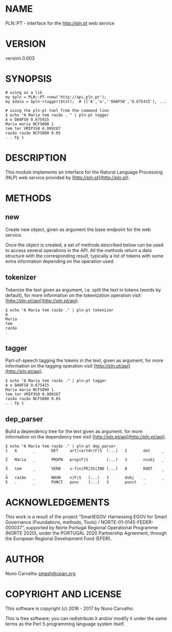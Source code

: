# NAME

PLN::PT - interface for the http://pln.pt web service

# VERSION

version 0.003

# SYNOPSIS

    # using as a lib
    my $pln = PLN::PT->new('http://api.pln.pt');
    my $data = $pln->tagger($txt);  # [['A','o',''DA0FS0','0.675415'], ...

    # using the pln-pt tool from the command line
    $ echo "A Maria tem razão . " | pln-pt tagger
    A o DA0FS0 0.675415
    Maria maria NCFS000 1
    tem ter VMIP3S0 0.999287
    razão razão NCFS000 0.65
    . . Fp 1

# DESCRIPTION

This module implements an interface for the Natural Language Processing
(NLP) web service provided by [http://pln.pt](http://pln.pt).

# METHODS

## new

Create new object, given as argument the base endpoint for the web service.

Once the object is created, a set of methods described below can be used to
access several operations in the API. All the methods return a data
structure with the corresponding result, typically a list of tokens with
some extra information depending on the operation used.

## tokenizer

Tokenize the text given as argument, i.e. split the text in tokens (words
by default), for more information on the tokenization operation
visit [http://pln.pt/api](http://pln.pt/api).

    $ echo "A Maria tem razão ." | pln-pt tokenizer
    A
    Maria
    tem
    razão
    .

## tagger

Part-of-speech tagging the tokens in the text, given as argument, for more
information on the tagging operation visit [http://pln.pt/api](http://pln.pt/api).

    $ echo "A Maria tem razão ." | pln-pt tagger
    A o DA0FS0 0.675415
    Maria maria NCFS000 1
    tem ter VMIP3S0 0.999287
    razão razão NCFS000 0.65
    . . Fp 1

## dep\_parser

Build a dependency tree for the text given as argument, for more information
on the dependency tree visit [http://pln.pt/api](http://pln.pt/api).

    $ echo "A Maria tem razão ." | pln-pt dep_parser
    1   A       _       DET     art|<artd>|F|S  (...)   2       det     _       _
    2   Maria   _       PROPN   prop|F|S        (...)   3       nsubj   _       _
    3   tem     _       VERB    v-fin|PR|3S|IND (...)   0       ROOT    _       _
    4   razão   _       NOUN    n|F|S   (...)   3       dobj    _       _
    5   .       _       PUNCT   punc    (...)   3       punct   _

# ACKNOWLEDGEMENTS

This work is a result of the project “SmartEGOV: Harnessing EGOV for Smart
Governance (Foundations, methods, Tools) / NORTE-01-0145-FEDER-000037”,
supported by Norte Portugal Regional Operational Programme (NORTE 2020),
under the PORTUGAL 2020 Partnership Agreement, through the European Regional
Development Fund (EFDR).

# AUTHOR

Nuno Carvalho <smash@cpan.org>

# COPYRIGHT AND LICENSE

This software is copyright (c) 2016 - 2017 by Nuno Carvalho.

This is free software; you can redistribute it and/or modify it under
the same terms as the Perl 5 programming language system itself.
